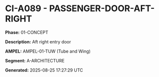 # CI-A089 - PASSENGER-DOOR-AFT-RIGHT

**Phase:** 01-CONCEPT

**Description:** Aft right entry door

**AMPEL:** AMPEL-01-TUW (Tube and Wing)

**Segment:** A-ARCHITECTURE

**Generated:** 2025-08-25 17:27:29 UTC
